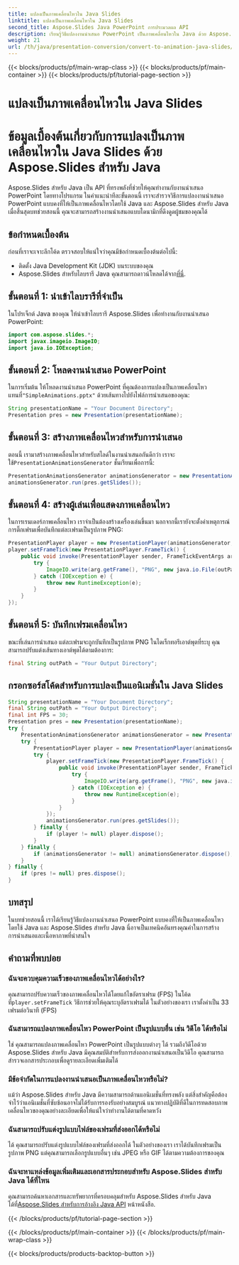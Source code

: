 ```yaml
---
title: แปลงเป็นภาพเคลื่อนไหวใน Java Slides
linktitle: แปลงเป็นภาพเคลื่อนไหวใน Java Slides
second_title: Aspose.Slides Java PowerPoint การประมวลผล API
description: เรียนรู้วิธีแปลงงานนำเสนอ PowerPoint เป็นภาพเคลื่อนไหวใน Java ด้วย Aspose.Slides ดึงดูดผู้ชมของคุณด้วยภาพแบบไดนามิก
weight: 21
url: /th/java/presentation-conversion/convert-to-animation-java-slides/
---
```


{{< blocks/products/pf/main-wrap-class >}}
{{< blocks/products/pf/main-container >}}
{{< blocks/products/pf/tutorial-page-section >}}

# แปลงเป็นภาพเคลื่อนไหวใน Java Slides


# ข้อมูลเบื้องต้นเกี่ยวกับการแปลงเป็นภาพเคลื่อนไหวใน Java Slides ด้วย Aspose.Slides สำหรับ Java

Aspose.Slides สำหรับ Java เป็น API ที่ทรงพลังที่ช่วยให้คุณทำงานกับงานนำเสนอ PowerPoint โดยทางโปรแกรม ในคำแนะนำทีละขั้นตอนนี้ เราจะสำรวจวิธีการแปลงงานนำเสนอ PowerPoint แบบคงที่ให้เป็นภาพเคลื่อนไหวโดยใช้ Java และ Aspose.Slides สำหรับ Java เมื่อสิ้นสุดบทช่วยสอนนี้ คุณจะสามารถสร้างงานนำเสนอแบบไดนามิกที่ดึงดูดผู้ชมของคุณได้

## ข้อกำหนดเบื้องต้น

ก่อนที่เราจะเจาะลึกโค้ด ตรวจสอบให้แน่ใจว่าคุณมีข้อกำหนดเบื้องต้นต่อไปนี้:

- ติดตั้ง Java Development Kit (JDK) บนระบบของคุณ
-  Aspose.Slides สำหรับไลบรารี Java คุณสามารถดาวน์โหลดได้จาก[ที่นี่](https://releases.aspose.com/slides/java/).

## ขั้นตอนที่ 1: นำเข้าไลบรารีที่จำเป็น

ในโปรเจ็กต์ Java ของคุณ ให้นำเข้าไลบรารี Aspose.Slides เพื่อทำงานกับงานนำเสนอ PowerPoint:

```java
import com.aspose.slides.*;
import javax.imageio.ImageIO;
import java.io.IOException;
```

## ขั้นตอนที่ 2: โหลดงานนำเสนอ PowerPoint

 ในการเริ่มต้น ให้โหลดงานนำเสนอ PowerPoint ที่คุณต้องการแปลงเป็นภาพเคลื่อนไหว แทนที่`"SimpleAnimations.pptx"` ด้วยเส้นทางไปยังไฟล์การนำเสนอของคุณ:

```java
String presentationName = "Your Document Directory";
Presentation pres = new Presentation(presentationName);
```

## ขั้นตอนที่ 3: สร้างภาพเคลื่อนไหวสำหรับการนำเสนอ

 ตอนนี้ เรามาสร้างภาพเคลื่อนไหวสำหรับสไลด์ในงานนำเสนอกันดีกว่า เราจะใช้`PresentationAnimationsGenerator` ชั้นเรียนเพื่อการนี้:

```java
PresentationAnimationsGenerator animationsGenerator = new PresentationAnimationsGenerator(pres);
animationsGenerator.run(pres.getSlides());
```

## ขั้นตอนที่ 4: สร้างผู้เล่นเพื่อแสดงภาพเคลื่อนไหว

ในการเรนเดอร์ภาพเคลื่อนไหว เราจำเป็นต้องสร้างเครื่องเล่นขึ้นมา นอกจากนี้เรายังจะตั้งค่าเหตุการณ์การติ๊กเฟรมเพื่อบันทึกแต่ละเฟรมเป็นรูปภาพ PNG:

```java
PresentationPlayer player = new PresentationPlayer(animationsGenerator, 33);
player.setFrameTick(new PresentationPlayer.FrameTick() {
    public void invoke(PresentationPlayer sender, FrameTickEventArgs arg) {
        try {
            ImageIO.write(arg.getFrame(), "PNG", new java.io.File(outPath + "frame_" + sender.getFrameIndex() + ".png"));
        } catch (IOException e) {
            throw new RuntimeException(e);
        }
    }
});
```

## ขั้นตอนที่ 5: บันทึกเฟรมเคลื่อนไหว

ขณะที่เล่นการนำเสนอ แต่ละเฟรมจะถูกบันทึกเป็นรูปภาพ PNG ในไดเร็กทอรีเอาต์พุตที่ระบุ คุณสามารถปรับแต่งเส้นทางเอาต์พุตได้ตามต้องการ:

```java
final String outPath = "Your Output Directory";
```

## กรอกซอร์สโค้ดสำหรับการแปลงเป็นแอนิเมชั่นใน Java Slides

```java
String presentationName = "Your Document Directory";
final String outPath = "Your Output Directory";
final int FPS = 30;
Presentation pres = new Presentation(presentationName);
try {
	PresentationAnimationsGenerator animationsGenerator = new PresentationAnimationsGenerator(pres);
	try {
		PresentationPlayer player = new PresentationPlayer(animationsGenerator, 33);
		try {
			player.setFrameTick(new PresentationPlayer.FrameTick() {
				public void invoke(PresentationPlayer sender, FrameTickEventArgs arg) {
					try {
						ImageIO.write(arg.getFrame(), "PNG", new java.io.File(outPath + "frame_" + sender.getFrameIndex() + ".png"));
					} catch (IOException e) {
						throw new RuntimeException(e);
					}
				}
			});
			animationsGenerator.run(pres.getSlides());
		} finally {
			if (player != null) player.dispose();
		}
	} finally {
		if (animationsGenerator != null) animationsGenerator.dispose();
	}
} finally {
	if (pres != null) pres.dispose();
}
```

## บทสรุป

ในบทช่วยสอนนี้ เราได้เรียนรู้วิธีแปลงงานนำเสนอ PowerPoint แบบคงที่ให้เป็นภาพเคลื่อนไหวโดยใช้ Java และ Aspose.Slides สำหรับ Java นี่อาจเป็นเทคนิคอันทรงคุณค่าในการสร้างการนำเสนอและเนื้อหาภาพที่น่าสนใจ

## คำถามที่พบบ่อย

### ฉันจะควบคุมความเร็วของภาพเคลื่อนไหวได้อย่างไร?

 คุณสามารถปรับความเร็วของภาพเคลื่อนไหวได้โดยแก้ไขอัตราเฟรม (FPS) ในโค้ด ที่`player.setFrameTick` วิธีการช่วยให้คุณระบุอัตราเฟรมได้ ในตัวอย่างของเรา เราตั้งค่าเป็น 33 เฟรมต่อวินาที (FPS)

### ฉันสามารถแปลงภาพเคลื่อนไหว PowerPoint เป็นรูปแบบอื่น เช่น วิดีโอ ได้หรือไม่

ใช่ คุณสามารถแปลงภาพเคลื่อนไหว PowerPoint เป็นรูปแบบต่างๆ ได้ รวมถึงวิดีโอด้วย Aspose.Slides สำหรับ Java มีคุณสมบัติสำหรับการส่งออกงานนำเสนอเป็นวิดีโอ คุณสามารถสำรวจเอกสารประกอบเพื่อดูรายละเอียดเพิ่มเติมได้

### มีข้อจำกัดในการแปลงงานนำเสนอเป็นภาพเคลื่อนไหวหรือไม่?

แม้ว่า Aspose.Slides สำหรับ Java มีความสามารถด้านแอนิเมชั่นที่ทรงพลัง แต่สิ่งสำคัญคือต้องจำไว้ว่าแอนิเมชั่นที่ซับซ้อนอาจไม่ได้รับการรองรับอย่างสมบูรณ์ แนวทางปฏิบัติที่ดีในการทดสอบภาพเคลื่อนไหวของคุณอย่างละเอียดเพื่อให้แน่ใจว่าทำงานได้ตามที่คาดหวัง

### ฉันสามารถปรับแต่งรูปแบบไฟล์ของเฟรมที่ส่งออกได้หรือไม่

ได้ คุณสามารถปรับแต่งรูปแบบไฟล์ของเฟรมที่ส่งออกได้ ในตัวอย่างของเรา เราได้บันทึกเฟรมเป็นรูปภาพ PNG แต่คุณสามารถเลือกรูปแบบอื่นๆ เช่น JPEG หรือ GIF ได้ตามความต้องการของคุณ

### ฉันจะหาแหล่งข้อมูลเพิ่มเติมและเอกสารประกอบสำหรับ Aspose.Slides สำหรับ Java ได้ที่ไหน

 คุณสามารถค้นหาเอกสารและทรัพยากรที่ครอบคลุมสำหรับ Aspose.Slides สำหรับ Java ได้ที่[Aspose.Slides สำหรับการอ้างอิง Java API](https://reference.aspose.com/slides/java/) หน้าหนังสือ.

{{< /blocks/products/pf/tutorial-page-section >}}

{{< /blocks/products/pf/main-container >}}
{{< /blocks/products/pf/main-wrap-class >}}

{{< blocks/products/products-backtop-button >}}
